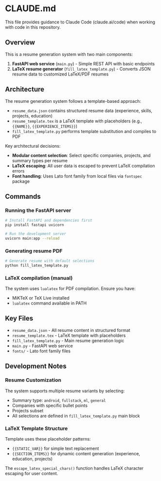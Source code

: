 # CLAUDE.md

This file provides guidance to Claude Code (claude.ai/code) when working with code in this repository.

## Overview

This is a resume generation system with two main components:
1. **FastAPI web service** (`main.py`) - Simple REST API with basic endpoints
2. **LaTeX resume generator** (`fill_latex_template.py`) - Converts JSON resume data to customized LaTeX/PDF resumes

## Architecture

The resume generation system follows a template-based approach:
- `resume_data.json` contains structured resume data (experience, skills, projects, education)
- `resume_template.tex` is a LaTeX template with placeholders (e.g., `{{NAME}}`, `{{EXPERIENCE_ITEMS}}`)
- `fill_latex_template.py` performs template substitution and compiles to PDF

Key architectural decisions:
- **Modular content selection**: Select specific companies, projects, and summary types per resume
- **LaTeX escaping**: All user data is escaped to prevent LaTeX compilation errors
- **Font handling**: Uses Lato font family from local files via `fontspec` package

## Commands

### Running the FastAPI server
```bash
# Install FastAPI and dependencies first
pip install fastapi uvicorn

# Run the development server
uvicorn main:app --reload
```

### Generating resume PDF
```bash
# Generate resume with default selections
python fill_latex_template.py
```

### LaTeX compilation (manual)
The system uses `lualatex` for PDF compilation. Ensure you have:
- MiKTeX or TeX Live installed
- `lualatex` command available in PATH

## Key Files

- `resume_data.json` - All resume content in structured format
- `resume_template.tex` - LaTeX template with placeholders
- `fill_latex_template.py` - Main resume generation logic
- `main.py` - FastAPI web service
- `fonts/` - Lato font family files

## Development Notes

### Resume Customization
The system supports multiple resume variants by selecting:
- Summary type: `android`, `fullstack`, `ml`, `general`
- Companies with specific bullet points
- Projects subset
- All selections are defined in `fill_latex_template.py` main block

### LaTeX Template Structure
Template uses these placeholder patterns:
- `{{STATIC_VAR}}` for simple text replacement
- `{{SECTION_ITEMS}}` for dynamic content generation (experience, education, projects)

The `escape_latex_special_chars()` function handles LaTeX character escaping for user content.